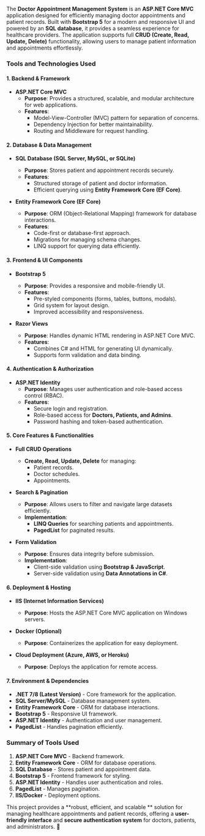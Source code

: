 The **Doctor Appointment Management System** is an **ASP.NET Core MVC** 
application designed for efficiently managing doctor appointments and patient records. Built with
**Bootstrap 5** for a modern and responsive UI and powered by an **SQL database**, 
it provides a seamless experience for healthcare providers. The application supports full **CRUD (Create, Read, Update, Delete)** 
functionality, allowing users to manage patient information and appointments effortlessly.  

### **Tools and Technologies Used**  

#### **1. Backend & Framework**
- **ASP.NET Core MVC**  
  - **Purpose**: Provides a structured, scalable, and modular architecture for web applications.  
  - **Features**:  
    - Model-View-Controller (MVC) pattern for separation of concerns.  
    - Dependency Injection for better maintainability.  
    - Routing and Middleware for request handling.  

#### **2. Database & Data Management**
- **SQL Database (SQL Server, MySQL, or SQLite)**  
  - **Purpose**: Stores patient and appointment records securely.  
  - **Features**:  
    - Structured storage of patient and doctor information.  
    - Efficient querying using **Entity Framework Core (EF Core)**.  

- **Entity Framework Core (EF Core)**  
  - **Purpose**: ORM (Object-Relational Mapping) framework for database interactions.  
  - **Features**:  
    - Code-first or database-first approach.  
    - Migrations for managing schema changes.  
    - LINQ support for querying data efficiently.  

#### **3. Frontend & UI Components**
- **Bootstrap 5**  
  - **Purpose**: Provides a responsive and mobile-friendly UI.  
  - **Features**:  
    - Pre-styled components (forms, tables, buttons, modals).  
    - Grid system for layout design.  
    - Improved accessibility and responsiveness.  

- **Razor Views**  
  - **Purpose**: Handles dynamic HTML rendering in ASP.NET Core MVC.  
  - **Features**:  
    - Combines C# and HTML for generating UI dynamically.  
    - Supports form validation and data binding.  

#### **4. Authentication & Authorization**
- **ASP.NET Identity**  
  - **Purpose**: Manages user authentication and role-based access control (RBAC).  
  - **Features**:  
    - Secure login and registration.  
    - Role-based access for **Doctors, Patients, and Admins**.  
    - Password hashing and token-based authentication.  

#### **5. Core Features & Functionalities**
- **Full CRUD Operations**  
  - **Create, Read, Update, Delete** for managing:  
    - Patient records.  
    - Doctor schedules.  
    - Appointments.  

- **Search & Pagination**  
  - **Purpose**: Allows users to filter and navigate large datasets efficiently.  
  - **Implementation**:  
    - **LINQ Queries** for searching patients and appointments.  
    - **PagedList** for paginated results.  

- **Form Validation**  
  - **Purpose**: Ensures data integrity before submission.  
  - **Implementation**:  
    - Client-side validation using **Bootstrap & JavaScript**.  
    - Server-side validation using **Data Annotations in C#**.  

#### **6. Deployment & Hosting**
- **IIS (Internet Information Services)**  
  - **Purpose**: Hosts the ASP.NET Core MVC application on Windows servers.  

- **Docker (Optional)**  
  - **Purpose**: Containerizes the application for easy deployment.  

- **Cloud Deployment (Azure, AWS, or Heroku)**  
  - **Purpose**: Deploys the application for remote access.  

#### **7. Environment & Dependencies**
- **.NET 7/8 (Latest Version)** - Core framework for the application.  
- **SQL Server/MySQL** - Database management system.  
- **Entity Framework Core** - ORM for database interactions.  
- **Bootstrap 5** - Responsive UI framework.  
- **ASP.NET Identity** - Authentication and user management.  
- **PagedList** - Handles pagination efficiently.  

### **Summary of Tools Used**
1. **ASP.NET Core MVC** - Backend framework.  
2. **Entity Framework Core** - ORM for database operations.  
3. **SQL Database** - Stores patient and appointment data.  
4. **Bootstrap 5** - Frontend framework for styling.  
5. **ASP.NET Identity** - Handles user authentication and roles.  
6. **PagedList** - Manages pagination.  
7. **IIS/Docker** - Deployment options.  

This project provides a **robust, efficient, and scalable
** solution for managing healthcare appointments and patient records, offering a 
**user-friendly interface** and **secure authentication system** for doctors, patients, and administrators. 🚀

